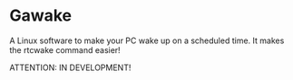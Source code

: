 # Gawake
A Linux software to make your PC wake up on a scheduled time. It makes the rtcwake command easier!

ATTENTION: IN DEVELOPMENT!
